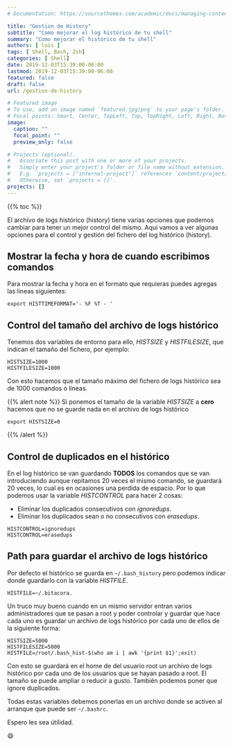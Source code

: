 ```yaml
---
# Documentation: https://sourcethemes.com/academic/docs/managing-content/

title: "Gestion de History"
subtitle: "Como mejorar el log histórico de tu shell"
summary: "Como mejorar el histórico de tu shell"
authors: [ luis ]
tags: [ Shell, Bash, Zsh]
categories: [ Shell]
date: 2019-12-03T15:39:00-06:00
lastmod: 2019-12-03T15:39:00-06:00
featured: false
draft: false
url: /gestion-de-history

# Featured image
# To use, add an image named `featured.jpg/png` to your page's folder.
# Focal points: Smart, Center, TopLeft, Top, TopRight, Left, Right, BottomLeft, Bottom, BottomRight.
image:
  caption: ""
  focal_point: ""
  preview_only: false

# Projects (optional).
#   Associate this post with one or more of your projects.
#   Simply enter your project's folder or file name without extension.
#   E.g. `projects = ["internal-project"]` references `content/project/deep-learning/index.md`.
#   Otherwise, set `projects = []`.
projects: []
---
```


{{% toc %}}

El archivo de logs histórico (history) tiene varias opciones que podemos cambiar para tener un mejor control del mismo. Aquí vamos a ver algunas opciones para el control y gestión del fichero del log histórico (history).

## Mostrar la fecha y hora de cuando escribimos comandos

Para mostrar la fecha y hora en el formato que requieras puedes agregas las lineas siguientes:

```shell
export HISTTIMEFORMAT='- %F %T - '
```

## Control del tamaño del archivo de logs histórico

Tenemos dos variables de entorno para ello, *HISTSIZE* y *HISTFILESIZE*, que indican el tamaño del fichero, por ejemplo:

```shell
HISTSIZE=1000
HISTFILESIZE=1000
```

Con esto hacemos que el tamaño máximo del fichero de logs histórico sea de 1000 comandos o líneas.

{{% alert note %}}
Si ponemos el tamaño de la variable *HISTSIZE* a **cero** hacemos que no se guarde nada en el archivo de logs histórico
```shell
export HISTSIZE=0
```
{{% /alert %}}

## Control de duplicados en el histórico

En el log histórico se van guardando **TODOS** los comandos que se van introduciendo aunque repitamos 20 veces el mismo comando, se guardará 20 veces, lo cual es en ocasiones una perdida de espacio.
Por lo que podemos usar la variable *HISTCONTROL* para hacer 2 cosas:

- Eliminar los duplicados consecutivos con *ignoredups*.
- Eliminar los duplicados sean o no consecutivos con *erasedups*.

```shell
HISTCONTROL=ignoredups
HISTCONTROL=erasedups
```

## Path para guardar el archivo de logs histórico

Por defecto el histórico se guarda en ```~/.bash_history``` pero podemos indicar donde guardarlo con la variable *HISTFILE*.

```shell
HISTFILE=~/.bitacora.
```

Un truco muy bueno cuando en un mismo servidor entran varios administradores que se pasan a root y poder controlar y guardar que hace cada uno es guardar un archivo de logs histórico por cada uno de ellos de la siguiente forma:

```shell
HISTSIZE=5000
HISTFILESIZE=5000
HISTFILE=/root/.bash_hist-$(who am i | awk '{print $1}';exit)
```

Con esto se guardará en el home de del usuario root un archivo de logs histórico por cada uno de los usuarios que se hayan pasado a root. El tamaño se puede ampliar o reducir a gusto. También podemos poner que ignore duplicados. 

Todas estas variables debemos ponerlas en un archivo donde se activen al arranque que puede ser ```~/.bashrc```.

Espero les sea útilidad.

:smile: